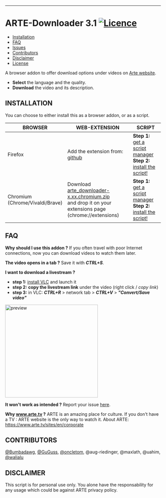 ***
ARTE-Downloader **3.1** [![Licence](https://img.shields.io/badge/License-GPLv3-blue.svg)](../master/LICENSE.md)
=================
* [Installation](#installation)
* [FAQ](#faq)
* [Issues](../../issues)
* [Contributors](#contributors)
* [Disclaimer](#disclaimer)
* [License](../master/LICENSE.md)

A browser addon to offer download options under videos on [Arte website](https://www.arte.tv/).

* **Select** the language and the quality.
* **Download** the video and its description.

INSTALLATION
------------
You can choose to either install this as a browser addon, or as a script.

BROWSER | WEB-EXTENSION | SCRIPT
-|-|-
Firefox | Add the extension from: [github](https://github.com/GuGuss/ARTE-7-Downloader/releases/download/3.1/arte_downloader-3.1.firefox.signed.xpi) | **Step 1:** [get a script manager](https://addons.mozilla.org/en-GB/firefox/addon/tampermonkey/) <br>**Step 2:** [install the script!](../../raw/master/src/arte-downloader.js)
Chromium<br>(Chrome/Vivaldi/Brave) | Download [arte_downloader-x.xx.chromium.zip](https://github.com/GuGuss/ARTE-7-Downloader/releases/download/3.1/arte_downloader-3.1.chromium.zip)<br>and drop it on your extensions page (chrome://extensions) | **Step 1:** [get a script manager](https://chrome.google.com/webstore/detail/tampermonkey/dhdgffkkebhmkfjojejmpbldmpobfkfo)<br>**Step 2:** [install the script!](../../raw/master/src/arte-downloader.js)

FAQ
---
**Why should I use this addon ?**
If you often travel with poor Internet connections, now you can download videos to watch them later.

**The video opens in a tab ?**
Save it with ***CTRL+S***.

**I want to download a livestream ?**
- **step 1:** [install VLC](https://www.videolan.org/vlc/#download) and launch it
- **step 2:** **copy the livestream link** under the video (right click / *copy link*)
- **step 3:** in VLC: ***CTRL+R*** > network tab > ***CTRL+V*** > ***"Convert/Save video"***
<img src="https://i.imgur.com/GjvVHLv.jpg" alt="preview" width="300"/>

**It won't work as intended ?**
Report your issue [here](../../issues).

**Why www.arte.tv ?**
ARTE is an amazing place for culture. If you don't have a TV : ARTE website is the only way to watch it.
About ARTE: https://www.arte.tv/sites/en/corporate

CONTRIBUTORS
-----------
[@Bumbadawg](https://github.com/Bumbadawg), [@GuGuss](https://github.com/GuGuss), [@oncletom](https://github.com/oncletom), @aug-riedinger, @maxlath, @uahim, [@walialu](https://github.com/walialu)

DISCLAIMER
-------

This script is for personal use only. You alone have the responsability for any usage which could be against ARTE privacy policy.

